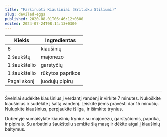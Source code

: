 ```yaml
---
title: "Farširuoti Kiaušiniai (Britišku Stiliumi)"
slug: deviled-eggs
published: 2020-08-01T06:46:12+0300
edited: 2024-07-24T08:14:13+0300
---
```


 Kiekis       | Ingredientas
 ------------ | ------------
 6            | kiaušinių
 2 šaukštų    | majonezo
 1 šaukštelio | garstyčių
 1 šaukštelio | rūkytos paprikos
 Pagal skonį  | juodųjų pipirų

 ---

Švelniai sudėkite kiaušinius į verdantį vandenį ir virkite 7 minutes. Nukoškite kiaušinius ir sudėkite į šaltą vandenį. Leiskite jiems pravėsti dar 15 minučių. Nulupkite kiaušinius, perpjaukite išilgai, ir išimkite trynius.

Dubenyje sumaišykite kiaušinių trynius su majonezu, garstyčiomis, paprika, ir pipirais. Su arbatiniu šaukšteliu semkite šią masę ir dėkite atgal į kiaušinių baltymus.
